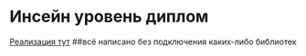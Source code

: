 # Инсейн уровень диплом
[Реализация тут](http://diplom-glo.tmweb.ru/ "Развёрнуто на хостинге")
##всё написано без подключения каких-либо библиотек
